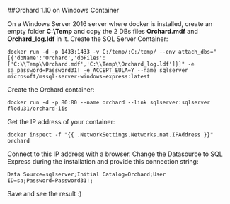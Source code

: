 ##Orchard 1.10 on Windows Container

On a Windows Server 2016 server where docker is installed, create an empty folder **C:\Temp** and copy the 2 DBs files **Orchard.mdf** and **Orchard_log.ldf** in it. Create the SQL Server Container:
```
docker run -d -p 1433:1433 -v C:/temp/:C:/temp/ --env attach_dbs="[{'dbName':'Orchard','dbFiles':['C:\\Temp\\Orchard.mdf','C:\\Temp\\Orchard_log.ldf']}]" -e sa_password=Password31! -e ACCEPT_EULA=Y --name sqlserver microsoft/mssql-server-windows-express:latest
```

Create the Orchard container:
```
docker run -d -p 80:80 --name orchard --link sqlserver:sqlserver flodu31/orchard-iis
```
Get the IP address of your container:
```
docker inspect -f "{{ .NetworkSettings.Networks.nat.IPAddress }}" orchard
```
Connect to this IP address with a browser.
Change the Datasource to SQL Express during the installation and provide this connection string:
```
Data Source=sqlserver;Initial Catalog=Orchard;User ID=sa;Password=Password31!;
```
Save and see the result :)
